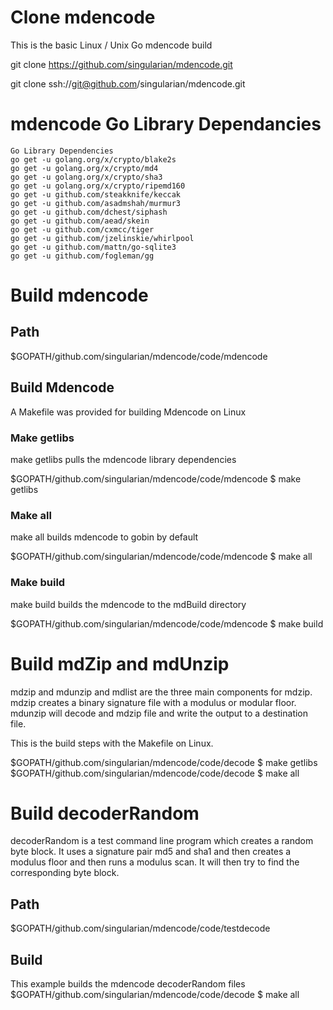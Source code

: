 # Clone mdencode

This is the basic Linux / Unix Go mdencode build

git clone https://github.com/singularian/mdencode.git  

git clone ssh://git@github.com/singularian/mdencode.git  

# mdencode Go Library Dependancies

```
Go Library Dependencies
go get -u golang.org/x/crypto/blake2s
go get -u golang.org/x/crypto/md4
go get -u golang.org/x/crypto/sha3
go get -u golang.org/x/crypto/ripemd160
go get -u github.com/steakknife/keccak
go get -u github.com/asadmshah/murmur3
go get -u github.com/dchest/siphash
go get -u github.com/aead/skein
go get -u github.com/cxmcc/tiger
go get -u github.com/jzelinskie/whirlpool
go get -u github.com/mattn/go-sqlite3
go get -u github.com/fogleman/gg
```

# Build mdencode

## Path
$GOPATH/github.com/singularian/mdencode/code/mdencode  

## Build Mdencode

A Makefile was provided for building Mdencode on Linux

### Make getlibs

make getlibs pulls the mdencode library dependencies

$GOPATH/github.com/singularian/mdencode/code/mdencode $ make getlibs

### Make all

make all builds mdencode to gobin by default  

$GOPATH/github.com/singularian/mdencode/code/mdencode $ make all  

### Make build

make build builds the mdencode to the mdBuild directory  

$GOPATH/github.com/singularian/mdencode/code/mdencode $ make build  

# Build mdZip and mdUnzip

mdzip and mdunzip and mdlist are the three main components for mdzip.
mdzip creates a binary signature file with a modulus or modular floor.
mdunzip will decode and mdzip file and write the output to a destination file.

This is the build steps with the Makefile on Linux.

$GOPATH/github.com/singularian/mdencode/code/decode $ make getlibs 
$GOPATH/github.com/singularian/mdencode/code/decode $ make all 

# Build decoderRandom

decoderRandom is a test command line program which creates a random byte block. It uses
a signature pair md5 and sha1 and then creates a modulus floor and then runs a modulus scan.
It will then try to find the corresponding byte block.

## Path

$GOPATH/github.com/singularian/mdencode/code/testdecode  

## Build 

This example builds the mdencode decoderRandom files  
$GOPATH/github.com/singularian/mdencode/code/decode $ make all  
